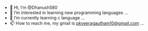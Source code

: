 - 👋 Hi, I’m @Dhanush580
- 👀 I’m interested in learning new programming languages ...
- 🌱 I’m currently learning c language ...
- 📫 How to reach me, my gmail is pkveeragautham10@gmail.com ...

<!---
Dhanush580/Dhanush580 is a ✨ special ✨ repository because its `README.md` (this file) appears on your GitHub profile.
You can click the Preview link to take a look at your changes.
--->
